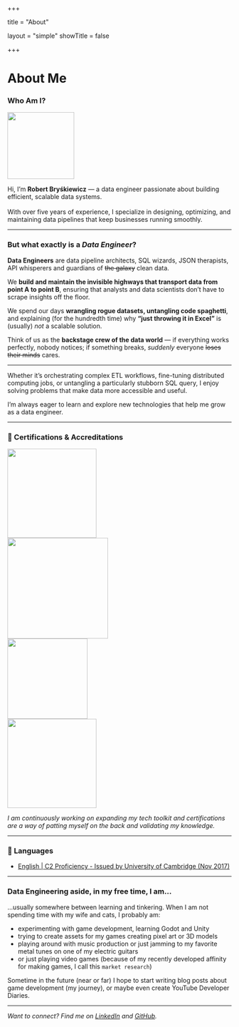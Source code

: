 +++

title = "About"

layout = "simple"
showTitle = false

+++

# About Me

### Who Am I?

<div class="flex items-center">
    <img src="/headshot/profileCircle.png" height="150" width="150">
    <p class="pl-[24px]">Hi, I’m <strong>Robert Bryśkiewicz</strong> — a data engineer passionate about building efficient, scalable data systems. <br/><br/> With over five years of experience, I specialize in designing, optimizing, and maintaining data pipelines that keep businesses running smoothly.</p>
</div>

---

### But what exactly is a _Data Engineer_?

**Data Engineers** are data pipeline architects, SQL wizards, JSON therapists, API whisperers and guardians of ~~the galaxy~~ clean data.

We **build and maintain the invisible highways that transport data from point A to point B**, ensuring that analysts and data scientists don’t have to scrape insights off the floor. 

We spend our days **wrangling rogue datasets, untangling code spaghetti**, and explaining (for the hundredth time) why **“just throwing it in Excel”** is (usually) *not* a scalable solution.

Think of us as the **backstage crew of the data world** — if everything works perfectly, nobody notices; if something breaks, *suddenly* everyone ~~loses their minds~~ cares.

---

Whether it’s orchestrating complex ETL workflows, fine-tuning distributed computing jobs, or untangling a particularly stubborn SQL query, I enjoy solving problems that make data more accessible and useful.

I’m always eager to learn and explore new technologies that help me grow as a data engineer.

---

### 📜 Certifications & Accreditations

<div class="flex space-x-5">
    <div class="flex flex-col items-center">
        <a href="https://learn.microsoft.com/en-us/users/bryskiewiczr/credentials/1ef53e7585fbedb6" target="_blank">
            <div class="flex flex-row"><img style="cursor: pointer;" src="/certs/azureDataFundamentals.png" width="200" height="200"></div>
        </a>
    </div>
    <div class="flex flex-col items-center">
        <a href="https://www.credly.com/badges/4bb25ce3-43ed-48c5-9cce-e60bb66666aa" target="_blank">
            <div class="flex flex-row"><img style="cursor: pointer;" src="/certs/apacheAirflowFundamentals.png" width="226" height="226"></div>
        </a>
    </div>
    <div class="flex flex-col items-center">
        <a href="https://credentials.databricks.com/a93795d9-fc83-4229-ac1b-58ad38e52bd0" target="_blank">
            <div class="flex-row"><img style="cursor: pointer;" src="/certs/databricksLakehouseFundamentals.png" width="180"></div>
        </a>
    </div>
    <div class="flex flex-col items-center">
        <a href="https://credentials.databricks.com/3d6c4a69-6d61-4aa0-b797-d89d2604cf7a" target="_blank">
            <div class="flex-row"><img style="cursor: pointer;" src="/certs/databricksDataEngAssociate.png" width="200"></div>
        </a>
    </div>
</div>

*I am continuously working on expanding my tech toolkit and certifications are a way of patting myself on the back and validating my knowledge.*

---

### 📜 Languages

- [English | C2 Proficiency - Issued by University of Cambridge (Nov 2017)](https://www.cambridgeenglish.org/exams-and-tests/proficiency/)

---

### Data Engineering aside, in my free time, I am...

...usually somewhere between learning and tinkering. When I am not spending time with my wife and cats, I probably am:

- experimenting with game development, learning Godot and Unity
- trying to create assets for my games creating pixel art or 3D models
- playing around with music production or just jamming to my favorite metal tunes on one of my electric guitars
- or just playing video games (because of my recently developed affinity for making games, I call this `market research`)

Sometime in the future (near or far) I hope to start writing blog posts about game development (my journey), or maybe even create YouTube Developer Diaries.

---

*Want to connect? Find me on [LinkedIn](https://www.linkedin.com/in/bryskiewiczr/) and [GitHub](https://www.github.com/bryskiewiczr).*  
